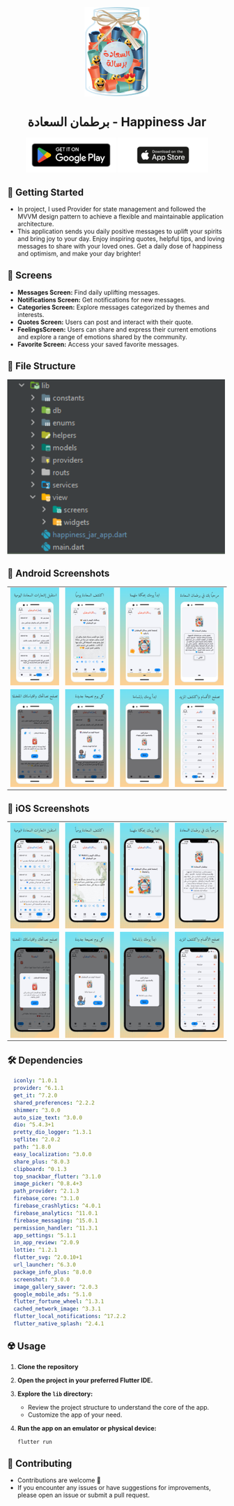 <div align="center">

<img src="assets/icons/logo.png" width = "150" alt='Happiness Jar Logo'/>

# برطمان السعادة - Happiness Jar
[<img src="assets/screenshots/google_play.png"
      alt='Get it on Google Play'
      height="80">](https://play.google.com/store/apps/details?id=com.jar.happiness)
      [<img src="assets/screenshots/app_store.png"
      alt='Get it on App Store'
      height="80">](https://apps.apple.com/us/app/%D8%A8%D8%B1%D8%B7%D9%85%D8%A7%D9%86-%D8%A7%D9%84%D8%B3%D8%B9%D8%A7%D8%AF%D8%A9-%D8%B1%D9%81%D9%8A%D9%82%D9%83-%D8%A7%D9%84%D9%8A%D9%88%D9%85%D9%8A/id6565808195)
</div>

## 🚀 Getting Started
- In project, I used Provider for state management and followed the MVVM design pattern to achieve a flexible and maintainable application architecture.
- This application sends you daily positive messages to uplift your spirits and bring joy to your day. Enjoy inspiring quotes, helpful tips, and loving messages to share with your loved ones. Get a daily dose of happiness and optimism, and make your day brighter!

## 🤳 Screens

- **Messages Screen:** Find daily uplifting messages.
- **Notifications Screen:** Get notifications for new messages.
- **Categories Screen:** Explore messages categorized by themes and interests.
- **Quotes Screen:** Users can post and interact with their quote.
- **FeelingsScreen:** Users can share and express their current emotions and explore a range of emotions shared by the community.
- **Favorite Screen:** Access your saved favorite messages.

## 📁 File Structure
<img src="assets/screenshots/file_structure.png" width="500" >

## 📱 Android Screenshots

<div align="center">
<table>
<tr>
    <td><img src="assets/screenshots/android/screen_4.png" width="200" ></td>
    <td><img src="assets/screenshots/android/screen_3.png" width="200" ></td>
    <td><img src="assets/screenshots/android/screen_2.png" width="200" ></td>
    <td><img src="assets/screenshots/android/screen_1.png" width="200" ></td>
  </tr>
  <tr>
    <td><img src="assets/screenshots/android/screen_8.png" width="200" ></td>
    <td><img src="assets/screenshots/android/screen_7.png" width="200" ></td>
    <td><img src="assets/screenshots/android/screen_6.png" width="200" ></td>
    <td><img src="assets/screenshots/android/screen_5.png" width="200" ></td>
  </tr>
</table>
</div>

## 📱 iOS Screenshots

<div align="center">
<table>
<tr>
    <td><img src="assets/screenshots/ios/screen_4.png" width="200" ></td>
    <td><img src="assets/screenshots/ios/screen_3.png" width="200" ></td>
    <td><img src="assets/screenshots/ios/screen_2.png" width="200" ></td>
    <td><img src="assets/screenshots/ios/screen_1.png" width="200" ></td>
  </tr>
  <tr>
    <td><img src="assets/screenshots/ios/screen_8.png" width="200" ></td>
    <td><img src="assets/screenshots/ios/screen_7.png" width="200" ></td>
    <td><img src="assets/screenshots/ios/screen_6.png" width="200" ></td>
    <td><img src="assets/screenshots/ios/screen_5.png" width="200" ></td>
  </tr>
</table>
</div>

## 🛠 Dependencies

```pubspec.yaml
  iconly: ^1.0.1
  provider: ^6.1.1
  get_it: ^7.2.0
  shared_preferences: ^2.2.2
  shimmer: ^3.0.0
  auto_size_text: ^3.0.0
  dio: ^5.4.3+1
  pretty_dio_logger: ^1.3.1
  sqflite: ^2.0.2
  path: ^1.8.0
  easy_localization: ^3.0.0
  share_plus: ^8.0.3
  clipboard: ^0.1.3
  top_snackbar_flutter: ^3.1.0
  image_picker: ^0.8.4+3
  path_provider: ^2.1.3
  firebase_core: ^3.1.0
  firebase_crashlytics: ^4.0.1
  firebase_analytics: ^11.0.1
  firebase_messaging: ^15.0.1
  permission_handler: ^11.3.1
  app_settings: ^5.1.1
  in_app_review: ^2.0.9
  lottie: ^1.2.1
  flutter_svg: ^2.0.10+1
  url_launcher: ^6.3.0
  package_info_plus: ^8.0.0
  screenshot: ^3.0.0
  image_gallery_saver: ^2.0.3
  google_mobile_ads: ^5.1.0
  flutter_fortune_wheel: ^1.3.1
  cached_network_image: ^3.3.1
  flutter_local_notifications: ^17.2.2
  flutter_native_splash: ^2.4.1
```

## ☢️ Usage

1. **Clone the repository**

2. **Open the project in your preferred Flutter IDE.**

3. **Explore the `lib` directory:**

    - Review the project structure to understand the core of the app.
    - Customize the app of your need.

4. **Run the app on an emulator or physical device:**

    ```bash
    flutter run
    ```

## 🚨 Contributing

- Contributions are welcome 💙
- If you encounter any issues or have suggestions for improvements, please open an issue or submit a pull request.
